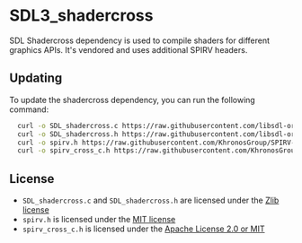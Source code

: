 # SDL3_shadercross

SDL Shadercross dependency is used to compile shaders for different graphics APIs. It's vendored and uses additional SPIRV headers.

## Updating

To update the shadercross dependency, you can run the following command:

```sh
  curl -o SDL_shadercross.c https://raw.githubusercontent.com/libsdl-org/SDL_shadercross/refs/heads/main/src/SDL_shadercross.c
  curl -o SDL_shadercross.h https://raw.githubusercontent.com/libsdl-org/SDL_shadercross/refs/heads/main/include/SDL3_shadercross/SDL_shadercross.h
  curl -o spirv.h https://raw.githubusercontent.com/KhronosGroup/SPIRV-Headers/refs/heads/main/include/spirv/unified1/spirv.h
  curl -o spirv_cross_c.h https://raw.githubusercontent.com/KhronosGroup/SPIRV-Cross/refs/heads/main/spirv_cross_c.h
```

## License

  * `SDL_shadercross.c` and `SDL_shadercross.h` are licensed under the [Zlib license](https://github.com/libsdl-org/SDL_shadercross/blob/main/LICENSE.txt)
  * `spirv.h` is licensed under the [MIT license](https://github.com/KhronosGroup/SPIRV-Headers/blob/main/include/spirv/unified1/spirv.h)
  * `spirv_cross_c.h` is licensed under the [Apache License 2.0 or MIT](https://raw.githubusercontent.com/KhronosGroup/SPIRV-Cross/refs/heads/main/spirv_cross_c.h)
